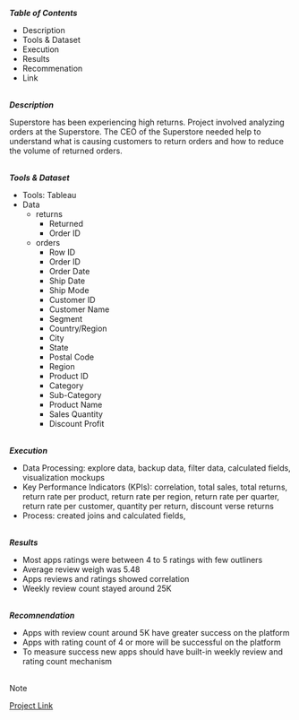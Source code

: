 
***Table of Contents***<br>

* Description
* Tools & Dataset
* Execution
* Results
* Recommenation
* Link  

\
***Description***<br>

Superstore has been experiencing high returns. Project involved analyzing orders at the Superstore. The CEO of the Superstore needed help to understand what is causing customers to return orders and how to reduce the volume of returned orders.
   

\
***Tools & Dataset***<br>

* Tools: Tableau
* Data
  * returns
    * Returned
    * Order ID
  * orders
    * Row ID
    * Order ID
    * Order Date
    * Ship Date
    * Ship Mode
    * Customer ID
    * Customer Name
    * Segment
    * Country/Region
    * City
    * State
    * Postal Code
    * Region
    * Product ID
    * Category
    * Sub-Category
    * Product Name
    * Sales	Quantity
    * Discount	Profit
 

\
***Execution***<br>

* Data Processing: explore data, backup data, filter data, calculated fields, visualization mockups
* Key Performance Indicators (KPIs): correlation, total sales, total returns, return rate per product, return rate per region, return rate per quarter, return rate per customer, quantity
  per return, discount verse returns
* Process: created joins and calculated fields, 

\
***Results***<br>

* Most apps ratings were between 4 to 5 ratings with few outliners
* Average review weigh was 5.48 
* Apps reviews and ratings showed correlation
* Weekly review count stayed around 25K


\
***Recomnendation***<br>
* Apps with review count around 5K have greater success on the platform
* Apps with rating count of 4 or more will be successful on the platform
* To measure success new apps should have built-in weekly review and rating count mechanism <br><br> 

> [!Note]
> [Project Link](https://public.tableau.com/app/profile/mudassar.chaudhry/viz/TableauProject2_17141231854110/ReturnsAnalysisStory)
